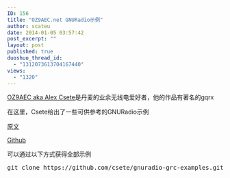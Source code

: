 ```yaml
---
ID: 156
title: "OZ9AEC.net GNURadio示例"
author: scateu
date: 2014-01-05 03:57:42
post_excerpt: ""
layout: post
published: true
duoshuo_thread_id:
  - "1312073613704167440"
views:
  - "1320"
---
```

<p><a href="http://oz9aec.net/">OZ9AEC aka Alex Csete</a>是丹麦的业余无线电爱好者，他的作品有著名的gqrx</p>

<p>在这里，Csete给出了一些可供参考的GNURadio示例</p>

<p><a href="http://www.oz9aec.net/index.php/gnu-radio/grc-examples">原文</a></p>

<p><a href="https://github.com/csete/gnuradio-grc-examples">Github</a></p>

<p>可以通过以下方式获得全部示例</p>

<pre>
git clone https://github.com/csete/gnuradio-grc-examples.git
</pre>
